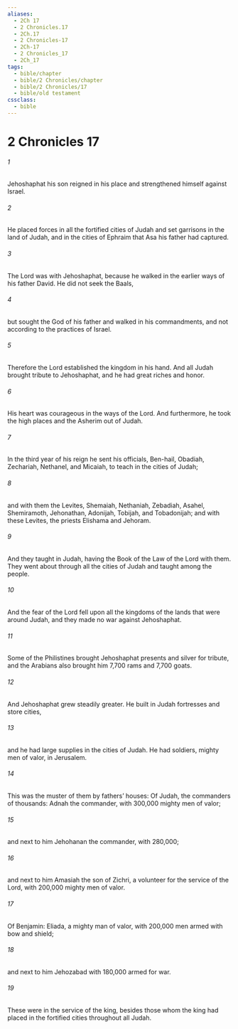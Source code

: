 ```yaml
---
aliases:
  - 2Ch 17
  - 2 Chronicles.17
  - 2Ch.17
  - 2 Chronicles-17
  - 2Ch-17
  - 2 Chronicles_17
  - 2Ch_17
tags:
  - bible/chapter
  - bible/2 Chronicles/chapter
  - bible/2 Chronicles/17
  - bible/old testament
cssclass:
  - bible
---
```


# 2 Chronicles 17

###### 1
Jehoshaphat his son reigned in his place and strengthened himself against Israel.
###### 2
He placed forces in all the fortified cities of Judah and set garrisons in the land of Judah, and in the cities of Ephraim that Asa his father had captured.
###### 3
The Lord was with Jehoshaphat, because he walked in the earlier ways of his father David. He did not seek the Baals,
###### 4
but sought the God of his father and walked in his commandments, and not according to the practices of Israel.
###### 5
Therefore the Lord established the kingdom in his hand. And all Judah brought tribute to Jehoshaphat, and he had great riches and honor.
###### 6
His heart was courageous in the ways of the Lord. And furthermore, he took the high places and the Asherim out of Judah.
###### 7
In the third year of his reign he sent his officials, Ben-hail, Obadiah, Zechariah, Nethanel, and Micaiah, to teach in the cities of Judah;
###### 8
and with them the Levites, Shemaiah, Nethaniah, Zebadiah, Asahel, Shemiramoth, Jehonathan, Adonijah, Tobijah, and Tobadonijah; and with these Levites, the priests Elishama and Jehoram.
###### 9
And they taught in Judah, having the Book of the Law of the Lord with them. They went about through all the cities of Judah and taught among the people.
###### 10
And the fear of the Lord fell upon all the kingdoms of the lands that were around Judah, and they made no war against Jehoshaphat.
###### 11
Some of the Philistines brought Jehoshaphat presents and silver for tribute, and the Arabians also brought him 7,700 rams and 7,700 goats.
###### 12
And Jehoshaphat grew steadily greater. He built in Judah fortresses and store cities,
###### 13
and he had large supplies in the cities of Judah. He had soldiers, mighty men of valor, in Jerusalem.
###### 14
This was the muster of them by fathers’ houses: Of Judah, the commanders of thousands: Adnah the commander, with 300,000 mighty men of valor;
###### 15
and next to him Jehohanan the commander, with 280,000;
###### 16
and next to him Amasiah the son of Zichri, a volunteer for the service of the Lord, with 200,000 mighty men of valor.
###### 17
Of Benjamin: Eliada, a mighty man of valor, with 200,000 men armed with bow and shield;
###### 18
and next to him Jehozabad with 180,000 armed for war.
###### 19
These were in the service of the king, besides those whom the king had placed in the fortified cities throughout all Judah.


